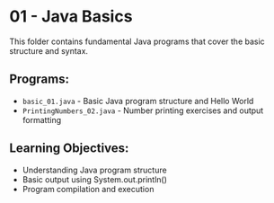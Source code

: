 # 01 - Java Basics

This folder contains fundamental Java programs that cover the basic structure and syntax.

## Programs:
- `basic_01.java` - Basic Java program structure and Hello World
- `PrintingNumbers_02.java` - Number printing exercises and output formatting

## Learning Objectives:
- Understanding Java program structure
- Basic output using System.out.println()
- Program compilation and execution
